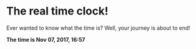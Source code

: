 # The real time clock!

Ever wanted to know what the time is? Well, your journey is about to end!

**The time is Nov 07, 2017, 16:57**